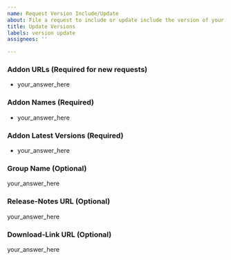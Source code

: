 ```yaml
---
name: Request Version Include/Update
about: File a request to include or update include the version of your data
title: Update Versions
labels: version update
assignees: ''

---
```


### Addon URLs (Required for new requests)
- your_answer_here

### Addon Names (Required)
- your_answer_here

### Addon Latest Versions (Required)
- your_answer_here

### Group Name (Optional)
your_answer_here

### Release-Notes URL (Optional)
your_answer_here

### Download-Link URL (Optional)
your_answer_here
